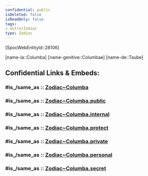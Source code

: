 ```yaml
---
confidential: public
isDeleted: false
isReadOnly: false
tags:
- astro/Zodiac
type: Zodiac
---
```


[SpocWebEntityId::28106]



[name-la::Columba]
[name-genitive::Columbae]
[name-de::Taube]


## Confidential Links & Embeds: 

### #is_/same_as :: [Zodiac~Columba](/_Standards/Astronomy/Star~Constellation/Zodiac~Columba.md) 

### #is_/same_as :: [Zodiac~Columba.public](/_public/Astronomy/Star~Constellation/Zodiac~Columba.public.md) 

### #is_/same_as :: [Zodiac~Columba.internal](/_internal/Astronomy/Star~Constellation/Zodiac~Columba.internal.md) 

### #is_/same_as :: [Zodiac~Columba.protect](/_protect/Astronomy/Star~Constellation/Zodiac~Columba.protect.md) 

### #is_/same_as :: [Zodiac~Columba.private](/_private/Astronomy/Star~Constellation/Zodiac~Columba.private.md) 

### #is_/same_as :: [Zodiac~Columba.personal](/_personal/Astronomy/Star~Constellation/Zodiac~Columba.personal.md) 

### #is_/same_as :: [Zodiac~Columba.secret](/_secret/Astronomy/Star~Constellation/Zodiac~Columba.secret.md)

